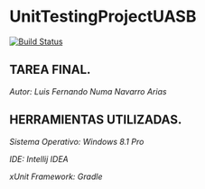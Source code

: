 # UnitTestingProjectUASB
[![Build Status](https://travis-ci.org/lfnna1977/UnitTestingProjectUASB.svg?branch=master)](https://travis-ci.org/lfnna1977/UnitTestingProjectUASB)

## TAREA FINAL.

*Autor: Luis Fernando Numa Navarro Arias*

## HERRAMIENTAS UTILIZADAS.

_Sistema Operativo: Windows 8.1 Pro_

_IDE: Intellij IDEA_

_xUnit Framework: Gradle_
